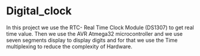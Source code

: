 # Digital_clock

In this project we use the RTC- Real Time Clock Module (DS1307) to get real time value. Then we use the AVR Atmega32 microcontroller and we use seven segments display to display digits and for that we use the Time multiplexing to reduce the complexity of Hardware.
